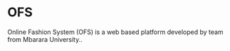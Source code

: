 # OFS

Online Fashion System (OFS) is a web based platform developed by team from Mbarara University..
